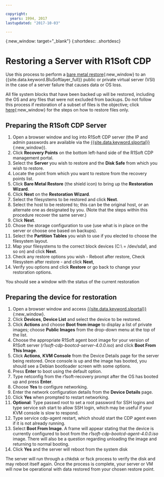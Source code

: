 ```yaml
---

copyright:
  years: 1994, 2017
lastupdated: "2017-10-03"

---
```

{:new_window: target="_blank"}
{:shortdesc: .shortdesc}

# Restoring a Server with R1Soft CDP

Use this process to perform a [bare metal restore](http://wiki.r1soft.com/display/CDP/Bare-Metal+Restore){:new_window} to an {{site.data.keyword.BluSoftlayer_full}} public or private virtual server (VSI) in the case of a server failure that causes data or OS loss.

All file system blocks that have been backed up will be restored, including the OS and any files that were not excluded from backups. Do not follow this process if restoration of a subset of files is the objective; click [here](http://wiki.r1soft.com/display/CDP/Restoring+Files){:new_window} for the steps on how to restore files only.

## Preparing the R1Soft CDP Server

1. Open a browser window and log into R1Soft CDP server (the IP and admin passwords are available via the [{{site.data.keyword.slportal}}](https://control.softlayer.com/){:new_window}).
2. Click **Recovery Points** on the bottom left-hand side of the R1Soft CDP management portal.
3. Select the **Server** you wish to restore and the **Disk Safe** from which you wish to restore.
4. Locate the point from which you want to restore from the recovery points list.
5. Click **Bare Metal Restore** (the shield icon) to bring up the **Restoration Wizard**.
6. Click **Next** on the **Restoration Wizard**.
7. Select the filesystems to be restored and click **Next**.
8. Select the host to be restored to; this can be the original host, or an alternate one as designated by you. (Note that the steps within this procedure recover the same server.)
9. Click **Next**.
10. Chose the storage configuration to use (use what is in place on the server or choose one based on backups).
11. Select the **Partition Tables** you wish to use if you elected to choose the filesystem layout.
12. Map your filesystems to the correct block devices (C:\ = /dev/sda1, and so on) and click **Next**.
13. Check any restore options you wish - Reboot after restore, Check filesystem after restore - and click **Next**,
14. Verify you options and click **Restore** or go back to change your restoration options.

You should see a window with the status of the current restoration

## Preparing the device for restoration

1. Open a browser window and access [{{site.data.keyword.slportal}}](https://control.softlayer.com/){:new_window}.
2. Click **Devices**, **Device List** and select the device to be restored.
3. Click **Actions** and choose **Boot from image** to display a list of private images; choose **Public Images** from the drop-down menu at the top of the list.
4. Choose the appropriate R1Soft agent boot image for your version of R1Soft server (*r1soft-cdp-bootcd-server-4.0.0.iso*) and click **Boot From This Image**.
5. Click **Actions**, **KVM Console** from the Device Details page for the server being restored. Once console is up and the image has booted, you should see a Debian bootloader screen with some options.
6. Press **Enter** to boot using the default option.
7. Type netconfig from the r1soft-recovery prompt after the OS has booted up and press **Enter**.
8. Choose **Yes** to configure networking.
9. Enter the network configuration details from the **Device Details** page.
10. Click **Yes** when prompted to restart networking.
11. **Optional**: Type passwd root to set a root password for SSH logins and type service ssh start to allow SSH login, which may be useful if your KVM console is slow to respond.
12. Type service cdp-agent restart, which should start the CDP agent even if it is not already running.
13. Select **Boot From Image**. A frame will appear stating that the device is currently configured to boot from the *r1soft-cdp-bootcd-agent-4.0.0.iso* image. There will also be a question regarding unloading the image and returning to normal booting.
14. Click **Yes** and the server will reboot from the system disk

The server will run through a chkdsk or fsck process to verify the disk and may reboot itself again. Once the process is complete, your server or VM will now be operational with data restored from your chosen restore point.

